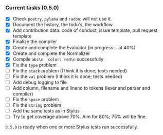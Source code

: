 ### Current tasks (0.5.0)

 - [x] Check `poetry`, `pylama` and `radon`: will not use it.
 - [x] Document the history, the todo's, the workflow
 - [x] Add contribution data: code of conduct, issue template, pull request template
 - [x] Finalize the compiler
 - [x] Create and complete the Evaluator (in progress... at 40%)
 - [x] Create and complete the Normalizer
 - [x] Compile `abc\n  color: red\n` successfully
 - [x] Fix the `type` problem
 - [ ] Fix the `stack` problem (I think it is done; tests needed)
 - [ ] Fix the `val` problem (I think it is done; tests needed)
 - [ ] Add debug logging to file
 - [ ] Add column, filename and lineno to tokens (lexer and parser and compiler)
 - [ ] Fix the `space` problem
 - [ ] Fix the `string` problem
 - [ ] Add the same tests as in Stylus
 - [ ] Try to get coverage above 70%. Aim for 80%; 75% will be fine.

`0.5.0` is ready when one or more Stylus tests run successfully.
